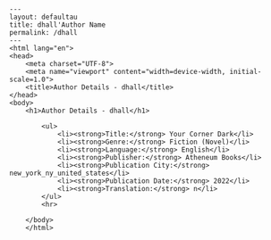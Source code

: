 
    ---
    layout: defaultau
    title: dhall'Author Name 
    permalink: /dhall
    ---
    <html lang="en">
    <head>
        <meta charset="UTF-8">
        <meta name="viewport" content="width=device-width, initial-scale=1.0">
        <title>Author Details - dhall</title>
    </head>
    <body>
        <h1>Author Details - dhall</h1>
        
            <ul>
                <li><strong>Title:</strong> Your Corner Dark</li>
                <li><strong>Genre:</strong> Fiction (Novel)</li>
                <li><strong>Language:</strong> English</li>
                <li><strong>Publisher:</strong> Atheneum Books</li>
                <li><strong>Publication City:</strong> new_york_ny_united_states</li>
                <li><strong>Publication Date:</strong> 2022</li>
                <li><strong>Translation:</strong> n</li>
            </ul>
            <hr>
            
        </body>
        </html>
        